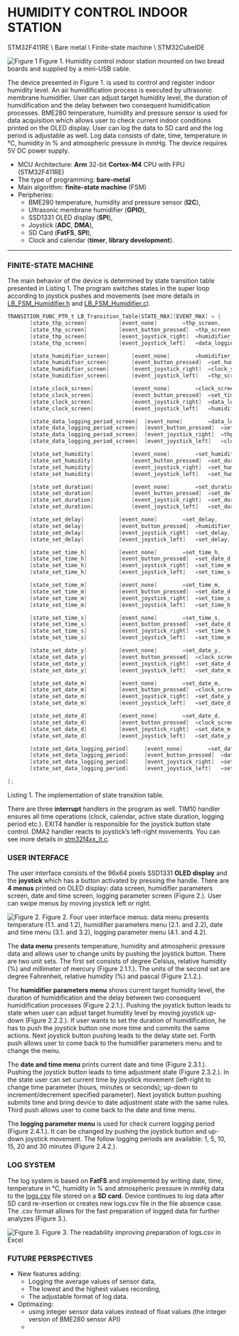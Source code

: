 # HUMIDITY CONTROL INDOOR STATION

STM32F411RE \ Bare metal \ Finite-state machine \ STM32CubeIDE

![Figure 1](https://github.com/LiubomirBezgan/HUMIDIFIER/blob/main/listed_devices.png, "Humidity control indoor station mounted on two bread boards and supplied by a mini-USB cable.")
Figure 1. Humidity control indoor station mounted on two bread boards and supplied by a mini-USB cable.

The device presented in Figure 1. is used to control and register indoor humidity level. An air humidification process is executed by ultrasonic membrane humidifier. User can adjust target humidity level, the duration of humidification and the delay between two consequent humidification processes. BME280 temperature, humidity and pressure sensor is used for data acquisition which allows user to check current indoor conditions printed on the OLED display. User can log the data to SD card and the log period is adjustable as well. Log data consists of date, time, temperature in °C, humidity in % and atmospheric pressure in mmHg. The device requires 5V DC power supply.

+ MCU Architecture: **Arm** 32-bit **Cortex-M4** CPU with FPU (STM32F411RE)
+ The type of programming: **bare-metal**
+ Main algorithm: **finite-state machine** (FSM)
+ Peripheries:
  + BME280 temperature, humidity and pressure sensor (**I2C**),
  + Ultrasonic membrane humidifier (**GPIO**),
  + SSD1331 OLED display (**SPI**),
  + Joystick (**ADC**, **DMA**),
  + SD Card (**FatFS**, **SPI**),
  + Clock and calendar (**timer**, **library development**).
  
_____
### FINITE-STATE MACHINE
The main behavior of the device is determined by state transition table presented in Listing 1. The program switches states in the super loop according to joystick pushes and movements (see more details in [LB_FSM_Humidifier.h](https://github.com/LiubomirBezgan/HUMIDIFIER/blob/main/STM32_HUMIDIFIER/Core/Inc/LB_FSM_Humidifier.h) and [LB_FSM_Humidifier.c](https://github.com/LiubomirBezgan/HUMIDIFIER/blob/main/STM32_HUMIDIFIER/Core/Src/LB_FSM_Humidifier.c)).
 ```c
TRANSITION_FUNC_PTR_t LB_Transition_Table[STATE_MAX][EVENT_MAX] = {
		[state_thp_screen]			[event_none]		=thp_screen,
		[state_thp_screen]			[event_button_pressed]	=thp_screen,
		[state_thp_screen]			[event_joystick_right]	=humidifier_screen,
		[state_thp_screen]			[event_joystick_left]	=data_logging_period_screen,

		[state_humidifier_screen]		[event_none]		=humidifier_screen,
		[state_humidifier_screen]		[event_button_pressed]	=set_humidity,
		[state_humidifier_screen]		[event_joystick_right]	=clock_screen,
		[state_humidifier_screen]		[event_joystick_left]	=thp_screen,

		[state_clock_screen]			[event_none]		=clock_screen,
		[state_clock_screen]			[event_button_pressed]	=set_time_h,
		[state_clock_screen]			[event_joystick_right]	=data_logging_period_screen,
		[state_clock_screen]			[event_joystick_left]	=humidifier_screen,

		[state_data_logging_period_screen]	[event_none]		=data_logging_period_screen,
		[state_data_logging_period_screen]	[event_button_pressed]	=set_data_logging_period,
		[state_data_logging_period_screen]	[event_joystick_right]	=thp_screen,
		[state_data_logging_period_screen]	[event_joystick_left]	=clock_screen,

		[state_set_humidity]			[event_none]		=set_humidity,
		[state_set_humidity]			[event_button_pressed]	=set_duration,
		[state_set_humidity]			[event_joystick_right]	=set_humidity,
		[state_set_humidity]			[event_joystick_left]	=set_humidity,

		[state_set_duration]			[event_none]		=set_duration,
		[state_set_duration]			[event_button_pressed]	=set_delay,
		[state_set_duration]			[event_joystick_right]	=set_duration,
		[state_set_duration]			[event_joystick_left]	=set_duration,

		[state_set_delay]			[event_none]		=set_delay,
		[state_set_delay]			[event_button_pressed]	=humidifier_screen,
		[state_set_delay]			[event_joystick_right]	=set_delay,
		[state_set_delay]			[event_joystick_left]	=set_delay,

		[state_set_time_h]			[event_none]		=set_time_h,
		[state_set_time_h]			[event_button_pressed]	=set_date_d,
		[state_set_time_h]			[event_joystick_right]	=set_time_m,
		[state_set_time_h]			[event_joystick_left]	=set_time_s,

		[state_set_time_m]			[event_none]		=set_time_m,
		[state_set_time_m]			[event_button_pressed]	=set_date_d,
		[state_set_time_m]			[event_joystick_right]	=set_time_s,
		[state_set_time_m]			[event_joystick_left]	=set_time_h,

		[state_set_time_s]			[event_none]		=set_time_s,
		[state_set_time_s]			[event_button_pressed]	=set_date_d,
		[state_set_time_s]			[event_joystick_right]	=set_time_h,
		[state_set_time_s]			[event_joystick_left]	=set_time_m,

		[state_set_date_y]			[event_none]		=set_date_y,
		[state_set_date_y]			[event_button_pressed]	=clock_screen,
		[state_set_date_y]			[event_joystick_right]	=set_date_d,
		[state_set_date_y]			[event_joystick_left]	=set_date_m,

		[state_set_date_m]			[event_none]		=set_date_m,
		[state_set_date_m]			[event_button_pressed]	=clock_screen,
		[state_set_date_m]			[event_joystick_right]	=set_date_y,
		[state_set_date_m]			[event_joystick_left]	=set_date_d,

		[state_set_date_d]			[event_none]		=set_date_d,
		[state_set_date_d]			[event_button_pressed]	=clock_screen,
		[state_set_date_d]			[event_joystick_right]	=set_date_m,
		[state_set_date_d]			[event_joystick_left]	=set_date_y,

		[state_set_data_logging_period]		[event_none]		=set_data_logging_period,
		[state_set_data_logging_period]		[event_button_pressed]	=data_logging_period_screen,
		[state_set_data_logging_period]		[event_joystick_right]	=set_data_logging_period,
		[state_set_data_logging_period]		[event_joystick_left]	=set_data_logging_period

};
```
Listing 1. The implementation of state transition table.

There are three **interrupt** handlers in the program as well. TIM10 handler ensures all time operations (clock, calendar, active state duration, logging period etc.). EXIT4 handler is responsible for the joystick button state control. DMA2 handler reacts to joystick’s left-right movements. You can see more details in [stm32f4xx_it.c](https://github.com/LiubomirBezgan/HUMIDIFIER/blob/main/STM32_HUMIDIFIER/Core/Src/stm32f4xx_it.c).

### USER INTERFACE
The user interface consists of the 96x64 pixels SSD1331 **OLED display** and the **joystick** which has a button activated by pressing the handle.
There are **4 menus** printed on OLED display: data screen, humidifier parameters screen, date and time screen, logging parameter screen (Figure 2.). User can swipe menus by moving joystick left or right.

![Figure 2.](https://github.com/LiubomirBezgan/HUMIDIFIER/blob/main/displays_OLED__edited.jpg, "Figure 2. Four user interface menus: data menu presents temperature (1.1. and 1.2), humidifier parameters menu (2.1. and 2.2), date and time menu (3.1. and 3.2), logging parameter menu (4.1. and 4.2).")
Figure 2. Four user interface menus: data menu presents temperature (1.1. and 1.2), humidifier parameters menu (2.1. and 2.2), date and time menu (3.1. and 3.2), logging parameter menu (4.1. and 4.2).

The **data menu** presents temperature, humidity and atmospheric pressure data and allows user to change units by pushing the joystick button. There are two unit sets. The first set consists of degree Celsius, relative humidity (%) and millimeter of mercury (Figure 2.1.1.). The units of the second set are degree Fahrenheit, relative humidity (%) and pascal (Figure 2.1.2.).

The **humidifier parameters menu** shows current target humidity level, the duration of humidification and the delay between two consequent humidification processes (Figure 2.2.1.). Pushing the joystick button leads to state when user can adjust target humidity level by moving joystick up-down (Figure 2.2.2.). If user wants to set the duration of humidification, he has to push the joystick button one more time and commits the same actions. Next joystick button pushing leads to the delay state set. Forth push allows user to come back to the humidifier parameters menu and to change the menu.

The **date and time menu** prints current date and time (Figure 2.3.1.). Pushing the joystick button leads to time adjustment state (Figure 2.3.2.). In the state user can set current time by joystick movement (left-right to change time parameter (hours, minutes or seconds); up-down to increment/decrement specified parameter). Next joystick button pushing submits time and bring device to date adjustment state with the same rules. Third push allows user to come back to the date and time menu.

The **logging parameter menu** is used for check current logging period (Figure 2.4.1.). It can be changed by pushing the joystick button and up-down joystick movement. The follow logging periods are available: 1, 5, 10, 15, 20 and 30 minutes (Figure 2.4.2.).


### LOG SYSTEM
The log system is based on **FatFS** and implemented by writing date, time, temperature in °C, humidity in % and atmospheric pressure in mmHg data to the [logs.csv](https://github.com/LiubomirBezgan/HUMIDIFIER/blob/main/logs.csv) file stored on a **SD card**. Device continues to log data after SD card re-insertion or creates new logs.csv file in the file absence case. The .csv format allows for the fast preparation of logged data for further analyzes (Figure 3.).

![Figure 3.](https://github.com/LiubomirBezgan/HUMIDIFIER/blob/main/log%20file.png, "Figure 3. The readability improving preparation of logs.csv in Excel")
Figure 3. The readability improving preparation of logs.csv in Excel

### FUTURE PERSPECTIVES
+ New features adding:
  + Logging the average values of sensor data,
  + The lowest and the highest values recording,
  + The adjustable format of log data.
+ Optimazing:
  + using integer sensor data values instead of float values (the integer version of BME280 sensor API)
  + 
